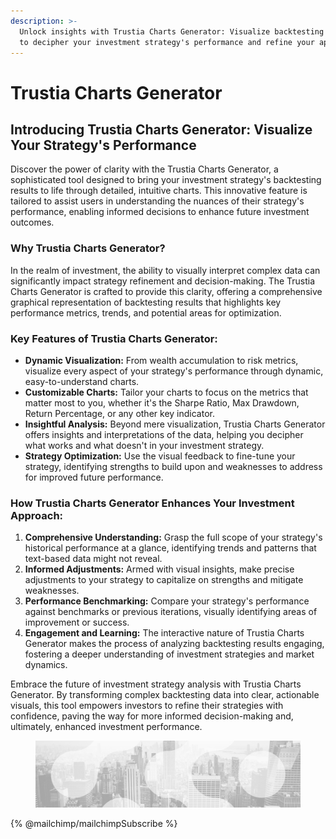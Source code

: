 ```yaml
---
description: >-
  Unlock insights with Trustia Charts Generator: Visualize backtesting results
  to decipher your investment strategy's performance and refine your approach
---
```


# Trustia Charts Generator

## Introducing Trustia Charts Generator: Visualize Your Strategy's Performance

Discover the power of clarity with the Trustia Charts Generator, a sophisticated tool designed to bring your investment strategy's backtesting results to life through detailed, intuitive charts. This innovative feature is tailored to assist users in understanding the nuances of their strategy's performance, enabling informed decisions to enhance future investment outcomes.

### **Why Trustia Charts Generator?**

In the realm of investment, the ability to visually interpret complex data can significantly impact strategy refinement and decision-making. The Trustia Charts Generator is crafted to provide this clarity, offering a comprehensive graphical representation of backtesting results that highlights key performance metrics, trends, and potential areas for optimization.

### **Key Features of Trustia Charts Generator:**

* **Dynamic Visualization:** From wealth accumulation to risk metrics, visualize every aspect of your strategy's performance through dynamic, easy-to-understand charts.
* **Customizable Charts:** Tailor your charts to focus on the metrics that matter most to you, whether it's the Sharpe Ratio, Max Drawdown, Return Percentage, or any other key indicator.
* **Insightful Analysis:** Beyond mere visualization, Trustia Charts Generator offers insights and interpretations of the data, helping you decipher what works and what doesn't in your investment strategy.
* **Strategy Optimization:** Use the visual feedback to fine-tune your strategy, identifying strengths to build upon and weaknesses to address for improved future performance.

### **How Trustia Charts Generator Enhances Your Investment Approach:**

1. **Comprehensive Understanding:** Grasp the full scope of your strategy's historical performance at a glance, identifying trends and patterns that text-based data might not reveal.
2. **Informed Adjustments:** Armed with visual insights, make precise adjustments to your strategy to capitalize on strengths and mitigate weaknesses.
3. **Performance Benchmarking:** Compare your strategy's performance against benchmarks or previous iterations, visually identifying areas of improvement or success.
4. **Engagement and Learning:** The interactive nature of Trustia Charts Generator makes the process of analyzing backtesting results engaging, fostering a deeper understanding of investment strategies and market dynamics.

Embrace the future of investment strategy analysis with Trustia Charts Generator. By transforming complex backtesting data into clear, actionable visuals, this tool empowers investors to refine their strategies with confidence, paving the way for more informed decision-making and, ultimately, enhanced investment performance.

<figure><img src="../../../../.gitbook/assets/bgfooter.webp" alt=""><figcaption></figcaption></figure>

{% @mailchimp/mailchimpSubscribe %}
